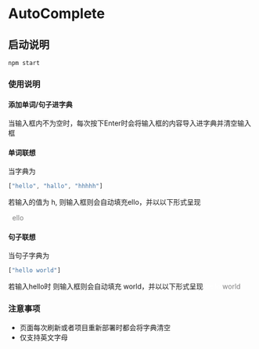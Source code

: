 
# AutoComplete

## 启动说明
```shell
npm start
```

### 使用说明

#### 添加单词/句子进字典
当输入框内不为空时，每次按下Enter时会将输入框的内容导入进字典并清空输入框

#### 单词联想
当字典为
```javascript
["hello", "hallo", "hhhhh"]
```
若输入的值为 h,
则输入框则会自动填充ello，并以以下形式呈现

<font color="white">h</font><font color="gray">ello</font>

#### 句子联想
当句子字典为
```javascript
["hello world"]
```
若输入hello时
则输入框则会自动填充 world，并以以下形式呈现
<font color="white">hello</font><font color="gray"> world</font>

### 注意事项
* 页面每次刷新或者项目重新部署时都会将字典清空
* 仅支持英文字母